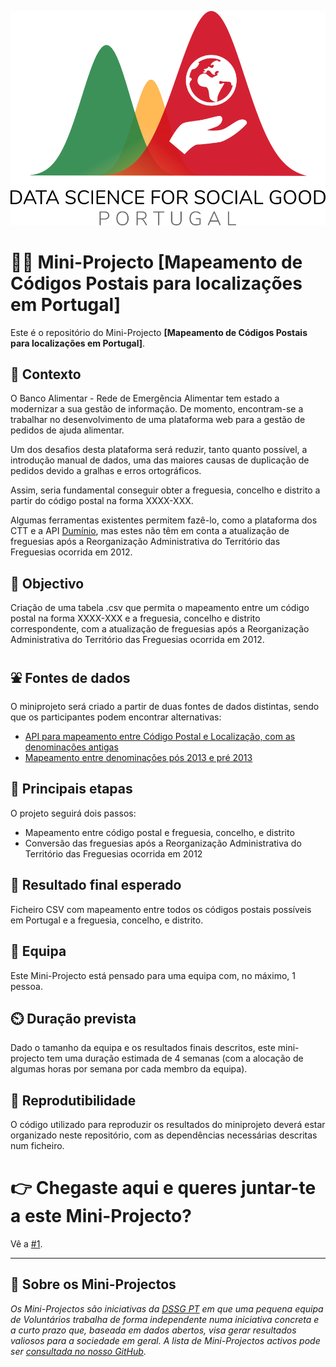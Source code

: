 ![DSGG Portugal](assets/dssg_logo_lettering.png)

# 👶🚀 Mini-Projecto [Mapeamento de Códigos Postais para localizações em Portugal] 

Este é o repositório do Mini-Projecto **[Mapeamento de Códigos Postais para localizações em Portugal]**.

## 🤔 Contexto

O Banco Alimentar - Rede de Emergência Alimentar tem estado a modernizar a sua gestão de informação. De momento, encontram-se a trabalhar no desenvolvimento de uma plataforma web para a gestão de pedidos de ajuda alimentar.

Um dos desafios desta plataforma será reduzir, tanto quanto possível, a introdução manual de dados, uma das maiores causas de duplicação de pedidos devido a gralhas e erros ortográficos.

Assim, seria fundamental conseguir obter a freguesia, concelho e distrito a partir do código postal na forma XXXX-XXX.

Algumas ferramentas existentes permitem fazê-lo, como a plataforma dos CTT e a API [Dumínio](https://www.duminio.com/ptcp/#two), mas estes não têm em conta a atualização de freguesias após a Reorganização Administrativa do Território das Freguesias ocorrida em 2012. 

## 🥅 Objectivo

Criação de uma tabela .csv que permita o mapeamento entre um código postal na forma XXXX-XXX e a freguesia, concelho e distrito correspondente, com a atualização de freguesias após a Reorganização Administrativa do Território das Freguesias ocorrida em 2012. 

## ⛲ Fontes de dados

O miniprojeto será criado a partir de duas fontes de dados distintas, sendo que os participantes podem encontrar alternativas:
- [API para mapeamento entre Código Postal e Localização, com as denominações antigas](https://www.duminio.com/ptcp/#two)
- [Mapeamento entre denominações pós 2013 e pré 2013](https://www.sg.mai.gov.pt/AdministracaoEleitoral/Autarquias/ReorganizacaoFreguesias/Paginas/default.aspx) 

## 🧱 Principais etapas

O projeto seguirá dois passos:

- Mapeamento entre código postal e freguesia, concelho, e distrito
- Conversão das freguesias após a Reorganização Administrativa do Território das Freguesias ocorrida em 2012

## 🎯 Resultado final esperado

Ficheiro CSV com mapeamento entre todos os códigos postais possíveis em Portugal e a freguesia, concelho, e distrito. 

## 👥 Equipa

Este Mini-Projecto está pensado para uma equipa com, no máximo, 1 pessoa.

## ⏲️ Duração prevista

Dado o tamanho da equipa e os resultados finais descritos, este mini-projecto tem uma duração estimada de 4 semanas (com a alocação de algumas horas por semana por cada membro da equipa).

## 🔁 Reprodutibilidade

O código utilizado para reproduzir os resultados do miniprojeto deverá estar organizado neste repositório, com as dependências necessárias descritas num ficheiro. 

# 👉 Chegaste aqui e queres juntar-te a este Mini-Projecto?

Vê a [#1](/../../issues/1).

--- 

## 📜 Sobre os Mini-Projectos

_Os Mini-Projectos são iniciativas da [DSSG PT](https://dssg.pt) em que uma pequena equipa de Voluntários trabalha de forma independente numa iniciativa concreta e a curto prazo que, baseada em dados abertos, visa gerar resultados valiosos para a sociedade em geral. A lista de Mini-Projectos activos pode ser [consultada no nosso GitHub](https://github.com/dssg-pt/)._
